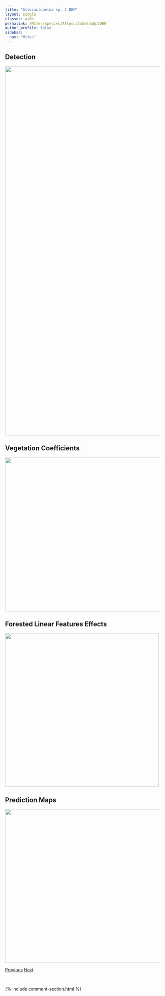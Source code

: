 ```yaml
---
title: "Allosuctobelba sp. 2 DEW"
layout: single
classes: wide
permalink: /Mites/species/AllosuctobelbaSp2DEW
author_profile: false
sidebar:
  nav: "Mites"
---
```


<h2>Detection</h2>

<a href="https://drive.google.com/uc?export=view&id=1Jj0buSYi-IlLtnpsviFTb0_6LEhDiAB4">
<img src="https://drive.google.com/uc?export=view&id=1Jj0buSYi-IlLtnpsviFTb0_6LEhDiAB4" height = "1200" width = "800">
</a>


<h2>Vegetation Coefficients</h2>

<a href="https://drive.google.com/uc?export=view&id=15UJa2uaiNBhrN0CDR5gp3gIkWX3X_pYZ">
<img src="https://drive.google.com/uc?export=view&id=15UJa2uaiNBhrN0CDR5gp3gIkWX3X_pYZ" height = "500" width = "1000">
</a>


<h2>Forested Linear Features Effects</h2>

<a href="https://drive.google.com/uc?export=view&id=1FMYyvzm69DxE44SK25IoSje5rvw3xxQA">
<img src="https://drive.google.com/uc?export=view&id=1FMYyvzm69DxE44SK25IoSje5rvw3xxQA" height = "500" width = "500">
</a>


<h2>Prediction Maps</h2>

<a href="https://drive.google.com/uc?export=view&id=16mGGwZwCsLmTShGxvPKe28VgyQwVh9jv">
<img src="https://drive.google.com/uc?export=view&id=16mGGwZwCsLmTShGxvPKe28VgyQwVh9jv" height = "500" width = "1000">
</a>


<a href="/DevelopmentWebsite/Mites/species/AllosuctobelbaGigantea" class="pagination--pager" title="Allosuctobelba gigantea">Previous</a> <a href="/DevelopmentWebsite/Mites/species/AmetroproctusOresbios" class="pagination--pager" title="Ametroproctus oresbios">Next</a>

<p>&nbsp;</p>

{% include comment-section.html %}
